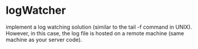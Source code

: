 # logWatcher
 implement a log watching solution (similar to the tail -f command in UNIX). However, in this case, the log file is hosted on a remote machine (same machine as your server code).
